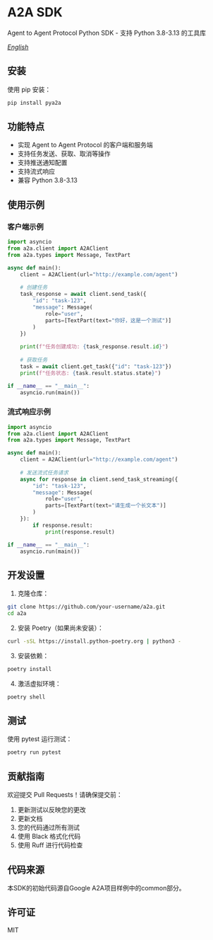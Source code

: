 # A2A SDK

Agent to Agent Protocol Python SDK - 支持 Python 3.8-3.13 的工具库

*[English](README.md)*

## 安装

使用 pip 安装：

```bash
pip install pya2a
```

## 功能特点

- 实现 Agent to Agent Protocol 的客户端和服务端
- 支持任务发送、获取、取消等操作
- 支持推送通知配置
- 支持流式响应
- 兼容 Python 3.8-3.13

## 使用示例

### 客户端示例

```python
import asyncio
from a2a.client import A2AClient
from a2a.types import Message, TextPart

async def main():
    client = A2AClient(url="http://example.com/agent")
    
    # 创建任务
    task_response = await client.send_task({
        "id": "task-123",
        "message": Message(
            role="user",
            parts=[TextPart(text="你好，这是一个测试")]
        )
    })
    
    print(f"任务创建成功: {task_response.result.id}")
    
    # 获取任务
    task = await client.get_task({"id": "task-123"})
    print(f"任务状态: {task.result.status.state}")

if __name__ == "__main__":
    asyncio.run(main())
```

### 流式响应示例

```python
import asyncio
from a2a.client import A2AClient
from a2a.types import Message, TextPart

async def main():
    client = A2AClient(url="http://example.com/agent")
    
    # 发送流式任务请求
    async for response in client.send_task_streaming({
        "id": "task-123",
        "message": Message(
            role="user",
            parts=[TextPart(text="请生成一个长文本")]
        )
    }):
        if response.result:
            print(response.result)

if __name__ == "__main__":
    asyncio.run(main())
```

## 开发设置

1. 克隆仓库：

```bash
git clone https://github.com/your-username/a2a.git
cd a2a
```

2. 安装 Poetry（如果尚未安装）：

```bash
curl -sSL https://install.python-poetry.org | python3 -
```

3. 安装依赖：

```bash
poetry install
```

4. 激活虚拟环境：

```bash
poetry shell
```

## 测试

使用 pytest 运行测试：

```bash
poetry run pytest
```

## 贡献指南

欢迎提交 Pull Requests！请确保提交前：

1. 更新测试以反映您的更改
2. 更新文档
3. 您的代码通过所有测试
4. 使用 Black 格式化代码
5. 使用 Ruff 进行代码检查

## 代码来源

本SDK的初始代码源自Google A2A项目样例中的common部分。

## 许可证

MIT 
